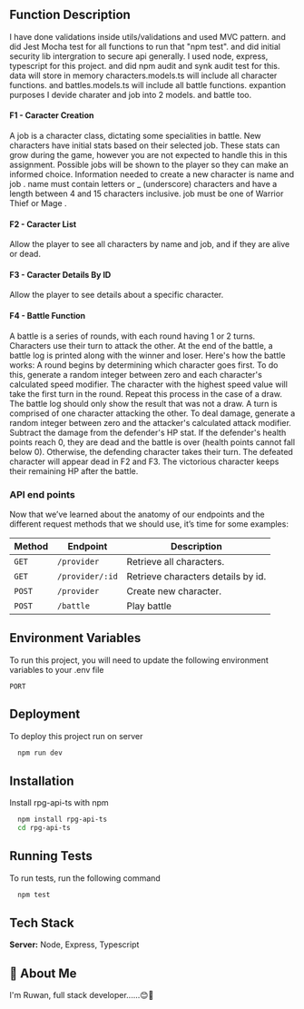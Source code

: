 ## Function Description

I have done validations inside utils/validations and used MVC pattern. and did Jest Mocha test for all functions to run that "npm test". and did initial security lib intergration to secure api generally. I used node, express, typescript for this project. and did npm audit and synk audit test for this. data will store in memory
characters.models.ts will include all character functions.
and battles.models.ts will include all battle functions.
expantion purposes I devide charater and job into 2 models. and battle too.


#### F1 - Caracter Creation

A job is a character class, dictating some specialities in battle. New characters have initial
stats based on their selected job. These stats can grow during the game, however you
are not expected to handle this in this assignment. Possible jobs will be shown to the
player so they can make an informed choice.
Information needed to create a new character is name and job .
name must contain letters or _ (underscore) characters and have a length between 4
and 15 characters inclusive. job must be one of Warrior Thief or Mage .

#### F2 - Caracter List

Allow the player to see all characters by name and
job, and if they are alive or dead.

#### F3 - Caracter Details By ID

Allow the player to see details about a specific
character.

#### F4 - Battle Function

A battle is a series of rounds, with each round having 1 or 2 turns. Characters use their
turn to attack the other. At the end of the battle, a battle log is printed along with the
winner and loser. Here's how the battle works:
A round begins by determining which character goes first. To do this, generate a random
integer between zero and each character's calculated speed modifier. The character with
the highest speed value will take the first turn in the round. Repeat this process in the
case of a draw. The battle log should only show the result that was not a draw.
A turn is comprised of one character attacking the other. To deal damage, generate a
random integer between zero and the attacker's calculated attack modifier. Subtract the
damage from the defender's HP stat. If the defender's health points reach 0, they are
dead and the battle is over (health points cannot fall below 0). Otherwise, the defending
character takes their turn.
The defeated character will appear dead in F2 and F3. The victorious character keeps
their remaining HP after the battle.

### API end points

Now that we’ve learned about the anatomy of our endpoints and the different request methods that we should use, it’s time for some examples:

| Method   | Endpoint                                      | Description                              | 
| -------- | ---------------------------------------- | ---------------------------------------- | 
| `GET`    | `/provider`                             | Retrieve all characters.                      | |
| `GET`   | `/provider/:id`                             | Retrieve characters details by id.  | id should be a uuid v4 as a path parameter                     |
| `POST`    | `/provider`                          | Create new character.                       | need to pass name, job as json object
| `POST`  | `/battle`                          | Play battle                 | to play batter need to pass character1, character2 uuid v4 variables as a json object




## Environment Variables

To run this project, you will need to update the following environment variables to your .env file

`PORT`


## Deployment

To deploy this project run on server

```bash
  npm run dev
```




## Installation

Install rpg-api-ts with npm

```bash
  npm install rpg-api-ts
  cd rpg-api-ts
```
    
## Running Tests

To run tests, run the following command

```bash
  npm test
```

## Tech Stack

**Server:** Node, Express, Typescript


## 🚀 About Me
I'm Ruwan, full stack developer......😊👋







